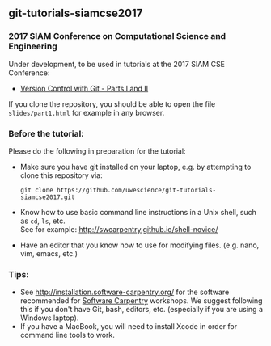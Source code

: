
## git-tutorials-siamcse2017

### 2017 SIAM Conference on Computational Science and Engineering

Under development, to be used in tutorials at the 2017 SIAM CSE Conference:

 - [Version Control with Git - Parts I and II](http://meetings.siam.org/sess/dsp_programsess.cfm?SESSIONCODE=61491)

If you clone the repository, you should be able to open the file
`slides/part1.html` for example in any browser.

### Before the tutorial:

Please do the following in preparation for the tutorial:

 - Make sure you have git installed on your laptop, e.g. by attempting to clone this repository via:
 
   ```
   git clone https://github.com/uwescience/git-tutorials-siamcse2017.git
   ```
   
 - Know how to use basic command line instructions in a Unix shell, such as `cd`, `ls`, etc.  
   See for example: http://swcarpentry.github.io/shell-novice/
   
 - Have an editor that you know how to use for modifying files. (e.g. nano, vim, emacs, etc.)
 
### Tips:

 - See http://installation.software-carpentry.org/ for the software recommended for [Software Carpentry](https://software-carpentry.org/about/) workshops.  We suggest following this if you don't have Git, bash, editors, etc. (especially if you are using a Windows laptop).
 - If you have a MacBook, you will need to install Xcode in order for command line tools to work.
   
